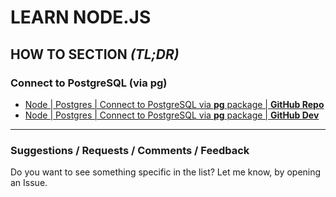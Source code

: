 # LEARN NODE.JS

<h2>HOW TO SECTION <em>(TL;DR)</em></h2>

### Connect to PostgreSQL (via __pg__)

- [ Node | Postgres | Connect to PostgreSQL via __pg__ package | **GitHub Repo**](https://github.com/kostasx/EventLoop/tree/master/LearnNode/examples/postgres-connect)
- [ Node | Postgres | Connect to PostgreSQL via __pg__ package | **GitHub Dev**](https://github.dev/kostasx/EventLoop/tree/master/LearnNode/examples/postgres-connect)


---

### Suggestions / Requests / Comments / Feedback

Do you want to see something specific in the list? Let me know, by opening an Issue.
